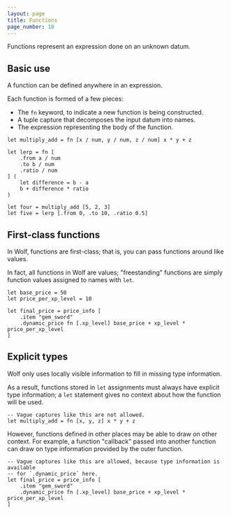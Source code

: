 ```yaml
---
layout: page
title: Functions
page_number: 10
---
```


Functions represent an expression done on an unknown datum.

## Basic use

A function can be defined anywhere in an expression.

Each function is formed of a few pieces:

- The `fn` keyword, to indicate a new function is being constructed.
- A tuple capture that decomposes the input datum into names.
- The expression representing the body of the function.

```
let multiply_add = fn [x / num, y / num, z / num] x * y + z

let lerp = fn [
	.from a / num
	.to b / num
	.ratio / num
] (
	let difference = b - a
	b + difference * ratio
)

let four = multiply_add [5, 2, 3]
let five = lerp [.from 0, .to 10, .ratio 0.5]
```

## First-class functions

In Wolf, functions are first-class; that is, you can pass functions around like
values.

In fact, all functions in Wolf are values; "freestanding" functions are simply
function values assigned to names with `let`.

```
let base_price = 50
let price_per_xp_level = 10

let final_price = price_info [
	.item "gem_sword"
	.dynamic_price fn [.xp_level] base_price + xp_level * price_per_xp_level
]
```

## Explicit types

Wolf only uses locally visible information to fill in missing type information.

As a result, functions stored in `let` assignments must always have explicit
type information; a `let` statement gives no context about how the function will
be used.

```
-- Vague captures like this are not allowed.
let multiply_add = fn [x, y, z] x * y + z
```

However, functions defined in other places may be able to draw on other context.
For example, a function "callback" passed into another function can draw on type
information provided by the outer function.

```
-- Vague captures like this are allowed, because type information is available
-- for `.dynamic_price` here.
let final_price = price_info [
	.item "gem_sword"
	.dynamic_price fn [.xp_level] base_price + xp_level * price_per_xp_level
]
```